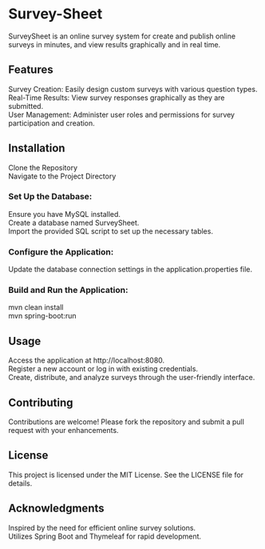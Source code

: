Survey-Sheet
====================

SurveySheet is an online survey system for create and publish online surveys in minutes, and view results graphically and in real time.   

## Features
Survey Creation: Easily design custom surveys with various question types.  
Real-Time Results: View survey responses graphically as they are submitted.  
User Management: Administer user roles and permissions for survey participation and creation.  

## Installation
Clone the Repository  
Navigate to the Project Directory  
### Set Up the Database:
Ensure you have MySQL installed.  
Create a database named SurveySheet.  
Import the provided SQL script to set up the necessary tables.  
### Configure the Application:
Update the database connection settings in the application.properties file.  
### Build and Run the Application:
mvn clean install   
mvn spring-boot:run  

## Usage
Access the application at http://localhost:8080.  
Register a new account or log in with existing credentials.  
Create, distribute, and analyze surveys through the user-friendly interface.  

## Contributing
Contributions are welcome! Please fork the repository and submit a pull request with your enhancements.  

## License
This project is licensed under the MIT License. See the LICENSE file for details.

## Acknowledgments
Inspired by the need for efficient online survey solutions.  
Utilizes Spring Boot and Thymeleaf for rapid development.  

